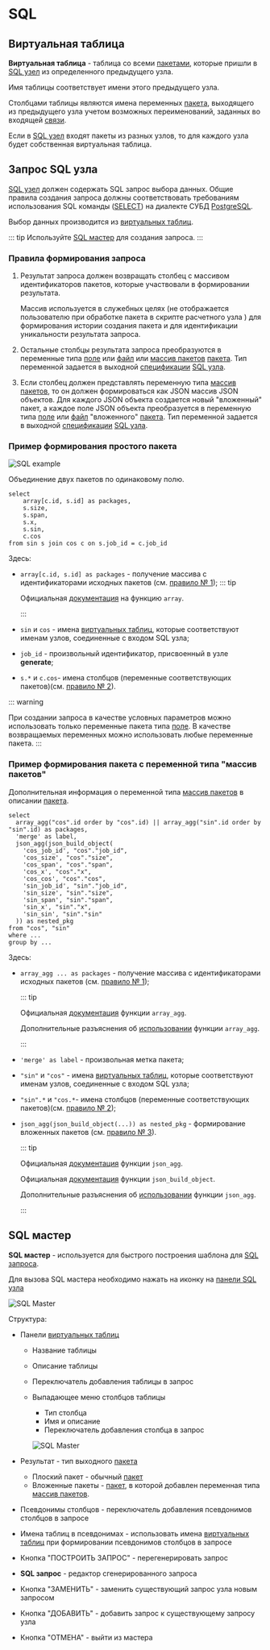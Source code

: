 # SQL

## Виртуальная таблица

**Виртуальная таблица** - таблица со всеми [пакетами][1], которые пришли в [SQL узел][2] из определенного предыдущего узла.

Имя таблицы соответствует имени этого предыдущего узла.

Столбцами таблицы являются имена переменных [пакета][1], выходящего из предыдущего узла учетом возможных переименований, заданных во входящей [связи](/desc/links.md).

Если в [SQL узел][2] входят пакеты из разных узлов, то для каждого узла будет собственная виртуальная таблица.

## Запрос SQL узла

[SQL узел][2] должен содержать SQL запрос выбора данных. Общие правила создания запроса должны соответствовать требованиям использования SQL команды ([SELECT](https://www.postgresql.org/13/sql-select.html)) на диалекте СУБД [PostgreSQL](https://www.postgresql.org).

Выбор данных производится из [виртуальных таблиц][5].

::: tip <span class="iconify" data-icon="mdi:information" style="color: #42b983; font-size: 24px;"></span>
Используйте [SQL мастер](#sql-мастер) для создания запроса.
:::

### Правила формирования запроса

1. Результат запроса должен возвращать столбец с массивом идентификаторов пакетов, которые участвовали в формировании результата.

   Массив используется в служебных целях (не отображается пользователю при обработке пакета в скрипте расчетного узла ) для формирования истории создания пакета и для идентификации уникальности результата запроса.

2. Остальные столбцы результата запроса преобразуются в переменные типа [поле][6] или [файл][6] или [массив пакетов][6] [пакета][1]. Тип переменной задается в выходной [спецификации][3] [SQL узла][2].

3. Если столбец должен представлять переменную типа [массив пакетов][6], то он должен формироваться как JSON массив JSON объектов. Для каждого JSON объекта создается новый "вложенный" пакет, а каждое поле JSON объекта преобразуется в переменную типа [поле][6] или [файл][6] "вложенного" [пакета][1]. Тип переменной задается в выходной [спецификации][3] [SQL узла][2].

### Пример формирования простого пакета

![SQL example](/images/common/sql_example.png)

Объединение двух пакетов по одинаковому полю.

```sql:no-line-numbers
select
    array[c.id, s.id] as packages,
    s.size,
    s.span,
    s.x,
    s.sin,
    c.cos
from sin s join cos c on s.job_id = c.job_id
```

Здесь:

- `array[c.id, s.id] as packages` - получение массива с идентификаторами исходных пакетов (см. [правило № 1][4]);
  ::: tip <span class="iconify" data-icon="mdi:information" style="color: #42b983; font-size: 24px;"></span>

  Официальная [документация](https://www.postgresql.org/13/arrays.html) на функцию `array`.

  :::

- `sin` и `сos` - имена [виртуальных таблиц][5], которые соответствуют именам узлов, соединенные с входом SQL узла;
- `job_id` - произвольный идентификатор, присвоенный в узле **generate**;
- `s.*` и `c.cos`- имена столбцов (переменные соответствующих пакетов)(см. [правило № 2][4]).

::: warning <span class="iconify" data-icon="emojione-v1:warning" style="color: #e7c000; font-size: 24px;"></span>

При создании запроса в качестве условных параметров можно использовать только переменные пакета типа [поле][6]. В качестве возвращаемых переменных можно использовать любые переменные пакета.
:::

### Пример формирования пакета с переменной типа "массив пакетов"

Дополнительная информация о переменной типа [массив пакетов][6] в описании [пакета][1].

```sql:no-line-numbers
select
  array_agg("cos".id order by "cos".id) || array_agg("sin".id order by "sin".id) as packages,
  'merge' as label,
  json_agg(json_build_object(
    'cos_job_id', "cos"."job_id",
    'cos_size', "cos"."size",
    'cos_span', "cos"."span",
    'cos_x', "cos"."x",
    'cos_cos', "cos"."cos",
    'sin_job_id', "sin"."job_id",
    'sin_size', "sin"."size",
    'sin_span', "sin"."span",
    'sin_x', "sin"."x",
    'sin_sin', "sin"."sin"
  )) as nested_pkg
from "cos", "sin"
where ...
group by ...
```

Здесь:

- `array_agg ... as packages` - получение массива с идентификаторами исходных пакетов (см. [правило № 1][4]);

  ::: tip <span class="iconify" data-icon="mdi:information" style="color: #42b983; font-size: 24px;"></span>

  Официальная [документация](https://www.postgresql.org/13/functions-aggregate.html) функции `array_agg`.

  Дополнительные разъяснения об [использовании](https://www.postgresqltutorial.com/postgresql-aggregate-functions/postgresql-array_agg-function/) функции `array_agg`.

  :::

- `'merge' as label` - произвольная метка пакета;
- `"sin"` и `"сos"` - имена [виртуальных таблиц][5], которые соответствуют именам узлов, соединенные с входом SQL узла;
- `"sin".*` и `"cos.*`- имена столбцов (переменные соответствующих пакетов)(см. [правило № 2][4]);
- `json_agg(json_build_object(...)) as nested_pkg` - формирование вложенных пакетов (см. [правило № 3][4]).

  ::: tip <span class="iconify" data-icon="mdi:information" style="color: #42b983; font-size: 24px;"></span>

  Официальная [документация](https://www.postgresql.org/13/functions-aggregate.html) функции `json_agg`.

  Официальная [документация](https://www.postgresql.org/13/functions-json.html#FUNCTIONS-JSON-PROCESSING) функции `json_build_object`.

  Дополнительные разъяснения об [использовании](https://www.dbrnd.com/2016/03/postgresql-using-json_agg-aggregate-table-data-into-a-json-formatted-array/) функции `json_agg`.

  :::

## SQL мастер

**SQL мастер** - используется для быстрого построения шаблона для [SQL запроса](#запрос-sql-узла).

Для вызова SQL мастера необходимо нажать на иконку <span class="iconify-inline" data-icon="mdi:auto-fix"></span> на [панели SQL узла](/desc/nodes.md#запрос)

![SQL Master](/images/common/sql_wizard.png)

Структура:

- Панели [виртуальных таблиц][5]

  - Название таблицы
  - Описание таблицы
  - <span class="iconify-inline" data-icon="mdi:checkbox-marked" style="color: green"></span> Переключатель добавления таблицы в запрос
  - <span class="iconify-inline" data-icon="mdi:menu-down"></span> Выпадающее меню столбцов таблицы

    - Тип столбца
    - Имя и описание
    - <span class="iconify-inline" data-icon="mdi:checkbox-marked" style="color: green"></span> Переключатель добавления столбца в запрос

    ![SQL Master](/images/common/sql_wizard_table_variables.png)

- Результат - тип выходного [пакета][1]
  - Плоский пакет - обычный [пакет][1]
  - Вложенные пакеты - [пакет][1], в которой добавлен переменная типа [массив пакетов][6].
- <span class="iconify-inline" data-icon="mdi:checkbox-marked" style="color: green"></span> Псевдонимы столбцов - переключатель добавления псевдонимов столбцов в запросе
- <span class="iconify-inline" data-icon="mdi:checkbox-marked" style="color: green"></span> Имена таблиц в псевдонимах - использовать имена [виртуальных таблиц][5] при формировании псевдонимов столбцов в запросе
- Кнопка "ПОСТРОИТЬ ЗАПРОС" - перегенерировать запрос
- **SQL запрос** - редактор сгенерированного запроса
- Кнопка "ЗАМЕНИТЬ" - заменить существующий запрос узла новым запросом
- Кнопка "ДОБАВИТЬ" - добавить запрос к существующему запросу узла
- Кнопка "ОТМЕНА" - выйти из мастера

[1]: /desc/package.md
[2]: /desc/nodes.md#sql-узел
[3]: /desc/nodes.md#спецификация
[4]: #правила-формирования-запроса
[5]: #виртуальная-таблица
[6]: /desc/package.md#состав
